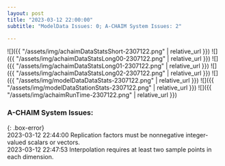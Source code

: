 ```yaml
---
layout: post
title: "2023-03-12 22:00:00"
subtitle: "ModelData Issues: 0; A-CHAIM System Issues: 2"

---
```


![]({{ "/assets/img/achaimDataStatsShort-2307122.png" | relative_url }})
![]({{ "/assets/img/achaimDataStatsLong00-2307122.png" | relative_url }})
![]({{ "/assets/img/achaimDataStatsLong01-2307122.png" | relative_url }})
![]({{ "/assets/img/achaimDataStatsLong02-2307122.png" | relative_url }})
![]({{ "/assets/img/modelDataDataStats-2307122.png" | relative_url }})
![]({{ "/assets/img/modelDataStationStats-2307122.png" | relative_url }})
![]({{ "/assets/img/achaimRunTime-2307122.png" | relative_url }})


### A-CHAIM System Issues:  
  
{: .box-error}  
2023-03-12 22:44:00 Replication factors must be nonnegative integer-valued scalars or vectors.  
2023-03-12 22:47:53 Interpolation requires at least two sample points in each dimension.  
